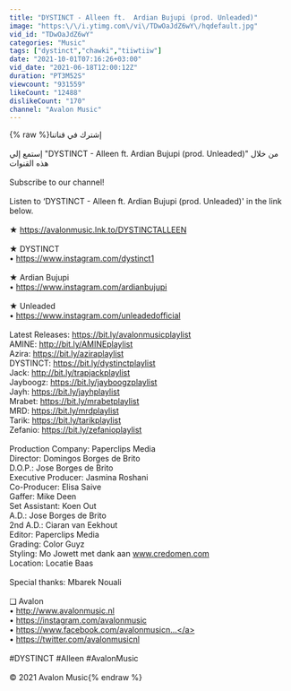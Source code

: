 ```yaml
---
title: "DYSTINCT - Alleen ft.  Ardian Bujupi (prod. Unleaded)"
image: "https:\/\/i.ytimg.com\/vi\/TDwOaJdZ6wY\/hqdefault.jpg"
vid_id: "TDwOaJdZ6wY"
categories: "Music"
tags: ["dystinct","chawki","tiiwtiiw"]
date: "2021-10-01T07:16:26+03:00"
vid_date: "2021-06-18T12:00:12Z"
duration: "PT3M52S"
viewcount: "931559"
likeCount: "12488"
dislikeCount: "170"
channel: "Avalon Music"
---
```

{% raw %}إشترك في قناتنا<br /><br />إستمع إلي &quot;DYSTINCT - Alleen ft.  Ardian Bujupi (prod. Unleaded)&quot; من خلال هذه القنوات<br /><br />Subscribe to our channel!<br /><br />Listen to  ‘DYSTINCT - Alleen ft. Ardian Bujupi (prod. Unleaded)' in the link below.<br /><br />★ <a rel="nofollow" target="blank" href="https://avalonmusic.lnk.to/DYSTINCTALLEEN">https://avalonmusic.lnk.to/DYSTINCTALLEEN</a><br /><br />★ DYSTINCT<br />• <a rel="nofollow" target="blank" href="https://www.instagram.com/dystinct1">https://www.instagram.com/dystinct1</a><br /><br />★ Ardian Bujupi<br />• <a rel="nofollow" target="blank" href="https://www.instagram.com/ardianbujupi">https://www.instagram.com/ardianbujupi</a><br /><br />★ Unleaded<br />• <a rel="nofollow" target="blank" href="https://www.instagram.com/unleadedofficial">https://www.instagram.com/unleadedofficial</a><br /><br />Latest Releases: <a rel="nofollow" target="blank" href="https://bit.ly/avalonmusicplaylist">https://bit.ly/avalonmusicplaylist</a><br />AMINE: <a rel="nofollow" target="blank" href="http://bit.ly/AMINEplaylist">http://bit.ly/AMINEplaylist</a><br />Azira: <a rel="nofollow" target="blank" href="https://bit.ly/aziraplaylist">https://bit.ly/aziraplaylist</a><br />DYSTINCT: <a rel="nofollow" target="blank" href="https://bit.ly/dystinctplaylist">https://bit.ly/dystinctplaylist</a><br />Jack: <a rel="nofollow" target="blank" href="http://bit.ly/trapjackplaylist">http://bit.ly/trapjackplaylist</a><br />Jayboogz: <a rel="nofollow" target="blank" href="https://bit.ly/jayboogzplaylist">https://bit.ly/jayboogzplaylist</a><br />Jayh: <a rel="nofollow" target="blank" href="https://bit.ly/jayhplaylist">https://bit.ly/jayhplaylist</a><br />Mrabet: <a rel="nofollow" target="blank" href="https://bit.ly/mrabetplaylist">https://bit.ly/mrabetplaylist</a><br />MRD: <a rel="nofollow" target="blank" href="https://bit.ly/mrdplaylist">https://bit.ly/mrdplaylist</a><br />Tarik: <a rel="nofollow" target="blank" href="https://bit.ly/tarikplaylist">https://bit.ly/tarikplaylist</a><br />Zefanio: <a rel="nofollow" target="blank" href="https://bit.ly/zefanioplaylist">https://bit.ly/zefanioplaylist</a><br /><br />Production Company: Paperclips Media<br />Director: Domingos Borges de Brito<br />D.O.P.: Jose Borges de Brito<br />Executive Producer: Jasmina Roshani<br />Co-Producer: Elisa Saive<br />Gaffer: Mike Deen<br />Set Assistant: Koen Out<br />A.D.: Jose Borges de Brito<br />2nd A.D.: Ciaran van Eekhout<br />Editor: Paperclips Media<br />Grading: Color Guyz<br />Styling: Mo Jowett met dank aan www.credomen.com<br />Location: Locatie Baas<br /><br />Special thanks: Mbarek Nouali<br /><br />❑ Avalon<br />• <a rel="nofollow" target="blank" href="http://www.avalonmusic.nl">http://www.avalonmusic.nl</a><br />• <a rel="nofollow" target="blank" href="https://instagram.com/avalonmusic">https://instagram.com/avalonmusic</a><br />• <a rel="nofollow" target="blank" href="https://www.facebook.com/avalonmusicn...">https://www.facebook.com/avalonmusicn...</a><br />• <a rel="nofollow" target="blank" href="https://twitter.com/avalonmusicnl">https://twitter.com/avalonmusicnl</a><br /><br />#DYSTINCT #Alleen #AvalonMusic<br /><br />© 2021 Avalon Music{% endraw %}

